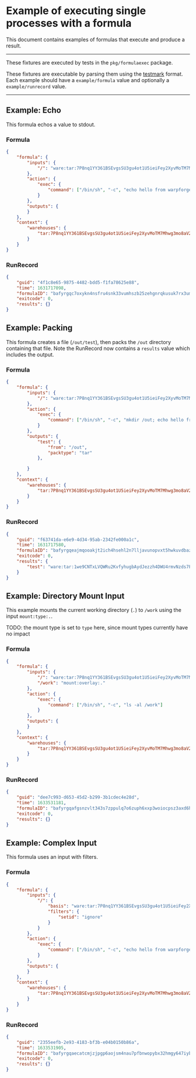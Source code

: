 Example of executing single processes with a formula
====================================================

This document contains examples of formulas that execute and produce a result.

---

These fixtures are executed by tests in the `pkg/formulaexec` package.

These fixtures are executable by parsing them using
the [testmark](https://github.com/warpfork/go-testmark) format.
Each example should have a `example/formula` value and optionally a
`example/runrecord` value.

---

## Example: Echo

This formula echos a value to stdout.

### Formula

[testmark]:# (echo/formula)
```json
{
	"formula": {
		"inputs": {
			"/": "ware:tar:7P8nq1YY361BSEvgsSU3gu4ot1U5ieiFey2XyvMoTM7Mhwg3mo8aV2KyGwwrKRLtxS"
		},
		"action": {
			"exec": {
				"command": ["/bin/sh", "-c", "echo hello from warpforge!"]
			}
		},
		"outputs": {
		}
	},
	"context": {
		"warehouses": {
			"tar:7P8nq1YY361BSEvgsSU3gu4ot1U5ieiFey2XyvMoTM7Mhwg3mo8aV2KyGwwrKRLtxS": "https://dl-cdn.alpinelinux.org/alpine/v3.14/releases/x86_64/alpine-minirootfs-3.14.2-x86_64.tar.gz"
		}
	}
}
```

### RunRecord

[testmark]:# (echo/runrecord)
```json
{
	"guid": "4f1c8e65-9875-4482-bdd5-f1fa78625e88",
	"time": 1631717098,
	"formulaID": "bafyrgqc7oxykn4nsfru4snk33vumhszb25zehgnrqkusuk7rx3umaubnv7u3oye7awaeipif4u3wtkpxisk3cofhjc7gzcd3xscvb3z4xh7qy",
	"exitcode": 0,
	"results": {}
}
```

## Example: Packing

This formula creates a file (`/out/test`), then packs the `/out` directory containing that file.
Note the RunRecord now contains a `results` value which includes the output.

### Formula
[testmark]:# (pack/formula)
```json
{
	"formula": {
		"inputs": {
			"/": "ware:tar:7P8nq1YY361BSEvgsSU3gu4ot1U5ieiFey2XyvMoTM7Mhwg3mo8aV2KyGwwrKRLtxS"
		},
		"action": {
			"exec": {
				"command": ["/bin/sh", "-c", "mkdir /out; echo hello from warpforge! > /out/test"]
			}
		},
		"outputs": {
			"test": {
				"from": "/out",
				"packtype": "tar"
			},

		}
	},
	"context": {
		"warehouses": {
			"tar:7P8nq1YY361BSEvgsSU3gu4ot1U5ieiFey2XyvMoTM7Mhwg3mo8aV2KyGwwrKRLtxS": "https://dl-cdn.alpinelinux.org/alpine/v3.14/releases/x86_64/alpine-minirootfs-3.14.2-x86_64.tar.gz"
		}
	}
}
```

### RunRecord
[testmark]:# (pack/runrecord)
```json
{
	"guid": "f63741da-e6e9-4d34-95ab-2342fe000a1c",
	"time": 1631717580,
	"formulaID": "bafyrgqeajmqooakjt2ich4hsehl2n7lljavunopvxt5hwkuvdbazc2y6m5ylztr3x6pvf4ydrvjze5zhtebhyca7iffba7yumptvfhmi3ug56",
	"exitcode": 0,
	"results": {
		"test": "ware:tar:1we9CNTxLVQWRu2KvfyhugbAydJezzh4DWU4rmvNzds7PxgE7fbRQi2MQwC76LSo5"
	}
}
```

## Example: Directory Mount Input

This example mounts the current working directory (`.`) to `/work` using the input
`mount:type:.`.

TODO: the mount type is set to `type` here, since mount types currently have no impact

### Formula
[testmark]:# (dirmount/formula)
```json
{
	"formula": {
		"inputs": {
			"/": "ware:tar:7P8nq1YY361BSEvgsSU3gu4ot1U5ieiFey2XyvMoTM7Mhwg3mo8aV2KyGwwrKRLtxS",
			"/work": "mount:overlay:."
		},
		"action": {
			"exec": {
				"command": ["/bin/sh", "-c", "ls -al /work"]
			}
		},
		"outputs": {
		}
	},
	"context": {
		"warehouses": {
			"tar:7P8nq1YY361BSEvgsSU3gu4ot1U5ieiFey2XyvMoTM7Mhwg3mo8aV2KyGwwrKRLtxS": "https://dl-cdn.alpinelinux.org/alpine/v3.14/releases/x86_64/alpine-minirootfs-3.14.2-x86_64.tar.gz"
		}
	}
}
```

### RunRecord
[testmark]:# (dirmount/runrecord)
```json
{
	"guid": "dee7c993-d653-45d2-b299-3b1cdec4e28d",
	"time": 1633531181,
	"formulaID": "bafyrgqafgsnzvlt343s7zppulq7o6zuph6xxp3woiocpsz3axd6hj5nuwxaudw357n5hceql2x7umw3zlkauti7aknnavgrxfpfycmhwcsq3o",
	"exitcode": 0,
	"results": {}
}
```

## Example: Complex Input

This formula uses an input with filters.

### Formula

[testmark]:# (complexinput/formula)
```json
{
	"formula": {
		"inputs": {
			"/": {
				"basis": "ware:tar:7P8nq1YY361BSEvgsSU3gu4ot1U5ieiFey2XyvMoTM7Mhwg3mo8aV2KyGwwrKRLtxS",
				"filters": {
					"setid": "ignore"
				}
			}
		},
		"action": {
			"exec": {
				"command": ["/bin/sh", "-c", "echo hello from warpforge!"]
			}
		},
		"outputs": {
		}
	},
	"context": {
		"warehouses": {
			"tar:7P8nq1YY361BSEvgsSU3gu4ot1U5ieiFey2XyvMoTM7Mhwg3mo8aV2KyGwwrKRLtxS": "https://dl-cdn.alpinelinux.org/alpine/v3.14/releases/x86_64/alpine-minirootfs-3.14.2-x86_64.tar.gz"
		}
	}
}
```

### RunRecord

[testmark]:# (complexinput/runrecord)
```json
{
	"guid": "2355eefb-2e93-4183-bf3b-e04b0150b86a",
	"time": 1633531905,
	"formulaID": "bafyrgqaecatcmjzjpgp6aojsm4nau7pfbnwopybx32hmgy647iybrsdmy55n7kq2rtmyn5qlv3r25xah254t3ixw6ejaikvqkauf65le7lerm",
	"exitcode": 0,
	"results": {}
}
```
